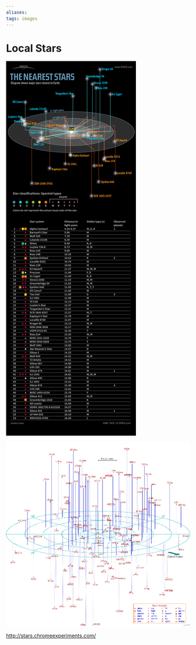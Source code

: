 ```yaml
---
aliases:
tags: images
---
```


# Local Stars

![The Nearest Stars](./Images/nearest-stars.png "Stars within 50 Light Years")

![](./Images/local-cluster.png "Local Star Cluster")

<http://stars.chromeexperiments.com/>